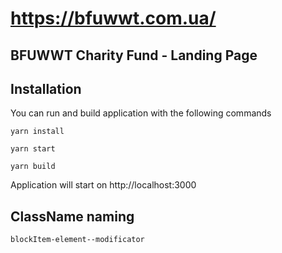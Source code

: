 # https://bfuwwt.com.ua/

## BFUWWT Charity Fund - Landing Page

## Installation

You can run and build application with the following commands

```
yarn install

yarn start

yarn build
```

Application will start on http://localhost:3000

## ClassName naming

```
blockItem-element--modificator
```
